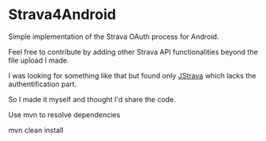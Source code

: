 Strava4Android
==============

Simple implementation of the Strava OAuth process for Android.

Feel free to contribute by adding other Strava API functionalities beyond the file upload I made.

I was looking for something like that but found only <a href="https://github.com/dustedrob/JStrava">JStrava</a> which lacks the authentification part.

So I made it myself and thought I'd share the code.

Use mvn to resolve dependencies

  mvn clean install
